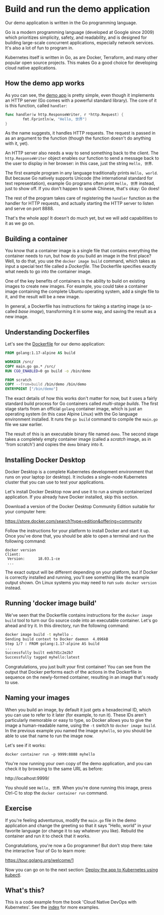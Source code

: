# Build and run the demo application

Our demo application is written in the Go programming language.

Go is a modern programming language (developed at Google since 2009) which prioritizes simplicity, safety, and readability, and is designed for building large-scale concurrent applications, especially network services. It's also a lot of fun to program in.

Kubernetes itself is written in Go, as are Docker, Terraform, and many other popular open source projects. This makes Go a good choice for developing cloud native applications.

## How the demo app works

As you can see, the [demo app](main.go) is pretty simple, even though it implements an HTTP server (Go comes with a powerful standard library). The core of it is this function, called `handler`:

```go
func handler(w http.ResponseWriter, r *http.Request) {
        fmt.Fprintln(w, "Hello, 世界")
}
```

As the name suggests, it handles HTTP requests. The request is passed in as an argument to the function (though the function doesn't do anything with it, yet).

An HTTP server also needs a way to send something back to the client. The `http.ResponseWriter` object enables our function to send a message back to the user to display in her browser: in this case, just the string `Hello, 世界`.

The first example program in any language traditionally prints `Hello, world`. But because Go natively supports Unicode (the international standard for text representation), example Go programs often print `Hello, 世界` instead, just to show off. If you don't happen to speak Chinese, that's okay: Go does!

The rest of the program takes care of registering the `handler` function as the handler for HTTP requests, and actually starting the HTTP server to listen and serve on port 8888.

That's the whole app! It doesn't do much yet, but we will add capabilities to it as we go on.

## Building a container

You know that a container image is a single file that contains everything the container needs to run, but how do you build an image in the first place? Well, to do that, you use the `docker image build` command, which takes as input a special text file called a _Dockerfile_. The Dockerfile specifies exactly what needs to go into the container image.

One of the key benefits of containers is the ability to build on existing images to create new images. For example, you could take a container image containing the complete Ubuntu operating system, add a single file to it, and the result will be a new image.

In general, a Dockerfile has instructions for taking a starting image (a so-called _base image_), transforming it in some way, and saving the result as a new image.

## Understanding Dockerfiles

Let's see the [Dockerfile](Dockerfile) for our demo application:

```dockerfile
FROM golang:1.17-alpine AS build

WORKDIR /src/
COPY main.go go.* /src/
RUN CGO_ENABLED=0 go build -o /bin/demo

FROM scratch
COPY --from=build /bin/demo /bin/demo
ENTRYPOINT ["/bin/demo"]
```

The exact details of how this works don't matter for now, but it uses a fairly standard build process for Go containers called _multi-stage builds_. The first stage starts from an official `golang` container image, which is just an operating system (in this case Alpine Linux) with the Go language environment installed. It runs the `go build` command to compile the `main.go` file we saw earlier.

The result of this is an executable binary file named `demo`. The second stage takes a completely empty container image (called a _scratch_ image, as in 'from scratch') and copies the `demo` binary into it.

## Installing Docker Desktop

Docker Desktop is a complete Kubernetes development environment that runs on your laptop (or desktop). It includes a single-node Kubernetes cluster that you can use to test your applications.

Let's install Docker Desktop now and use it to run a simple containerized application. If you already have Docker installed, skip this section.

Download a version of the Docker Desktop Community Edition suitable for your computer here:

https://store.docker.com/search?type=edition&offering=community

Follow the instructions for your platform to install Docker and start it up. Once you've done that, you should be able to open a terminal and run the following command:

```
docker version
Client:
 Version:      18.03.1-ce
 ...
```

The exact output will be different depending on your platform, but if Docker is correctly installed and running, you'll see something like the example output shown. On Linux systems you may need to run `sudo docker version` instead.

## Running 'docker image build'

We've seen that the Dockerfile contains instructions for the `docker image build` tool to turn our Go source code into an executable container. Let's go ahead and try it. In this directory, run the following command:

```bash
docker image build -t myhello .
Sending build context to Docker daemon  4.096kB
Step 1/7 : FROM golang:1.17-alpine AS build
...
Successfully built eeb7d1c2e2b7
Successfully tagged myhello:latest
```

Congratulations, you just built your first container! You can see from the output that Docker performs each of the actions in the Dockerfile in sequence on the newly-formed container, resulting in an image that's ready to use.

## Naming your images

When you build an image, by default it just gets a hexadecimal ID, which you can use to refer to it later (for example, to run it). These IDs aren't particularly memorable or easy to type, so Docker allows you to give the image a human-readable name, using the `-t` switch to `docker image build`. In the previous example you named the image `myhello`, so you should be able to use that name to run the image now.

Let's see if it works:

```
docker container run -p 9999:8888 myhello
```

You're now running your own copy of the demo application, and you can check it by browsing to the same URL as before:

http://localhost:9999/

You should see `Hello, 世界`. When you're done running this image, press Ctrl-C to stop the `docker container run` command.

## Exercise

If you're feeling adventurous, modify the `main.go` file in the demo application and change the greeting so that it says "Hello, world" in your favorite language (or change it to say whatever you like). Rebuild the container and run it to check that it works.

Congratulations, you're now a Go programmer! But don't stop there: take the interactive Tour of Go to learn more:

https://tour.golang.org/welcome/1

Now you can go on to the next section: [Deploy the app to Kubernetes using kubectl](/hello-k8s).

## What's this?

This is a code example from the book 'Cloud Native DevOps with Kubernetes'. See the [index](/README.md) for more examples.